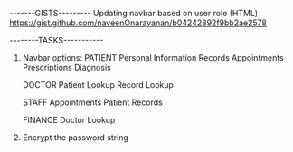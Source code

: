 -------GISTS---------
Updating navbar based on user role (HTML)
https://gist.github.com/naveenOnarayanan/b04242892f9bb2ae2578

--------TASKS-----------
1. Navbar options:
	PATIENT
		Personal Information
		Records
			Appointments
			Prescriptions
			Diagnosis
			
	DOCTOR
		Patient Lookup
		Record Lookup
		
	STAFF
		Appointments
		Patient Records

	FINANCE
		Doctor Lookup


2. Encrypt the password string